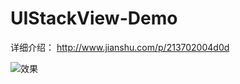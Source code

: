 # UIStackView-Demo

详细介绍： http://www.jianshu.com/p/213702004d0d

![效果](http://upload-images.jianshu.io/upload_images/2162015-2ea9f1c295d9d522.gif?imageMogr2/auto-orient/strip)
